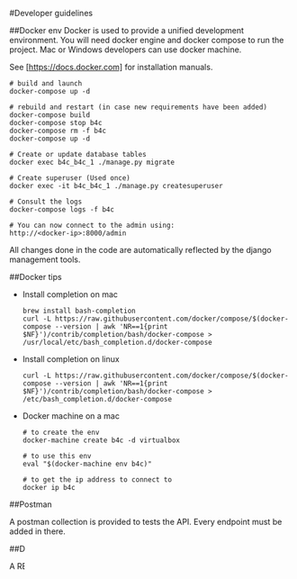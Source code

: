 #Developer guidelines

##Docker env
Docker is used to provide a unified development environment.
You will need docker engine and docker compose to run the project. Mac or Windows developers can use docker machine.

See [https://docs.docker.com] for installation manuals.

	# build and launch
	docker-compose up -d

	# rebuild and restart (in case new requirements have been added)
	docker-compose build
	docker-compose stop b4c
	docker-compose rm -f b4c
	docker-compose up -d

	# Create or update database tables
	docker exec b4c_b4c_1 ./manage.py migrate

	# Create superuser (Used once)
	docker exec -it b4c_b4c_1 ./manage.py createsuperuser

	# Consult the logs
	docker-compose logs -f b4c

	# You can now connect to the admin using:
	http://<docker-ip>:8000/admin

All changes done in the code are automatically reflected by the django management tools.

##Docker tips

+ Install completion on mac

	```
	brew install bash-completion
	curl -L https://raw.githubusercontent.com/docker/compose/$(docker-compose --version | awk 'NR==1{print $NF}')/contrib/completion/bash/docker-compose > /usr/local/etc/bash_completion.d/docker-compose
	```

+ Install completion on linux

	```
	curl -L https://raw.githubusercontent.com/docker/compose/$(docker-compose --version | awk 'NR==1{print $NF}')/contrib/completion/bash/docker-compose > /etc/bash_completion.d/docker-compose
	```

+ Docker machine on a mac

	```
	# to create the env
	docker-machine create b4c -d virtualbox

	# to use this env
	eval "$(docker-machine env b4c)"

	# to get the ip address to connect to
	docker ip b4c
	```

##Postman

A postman collection is provided to tests the API. Every endpoint must be added in there.

##Django modules

A README.md files must be created a the root of every module.